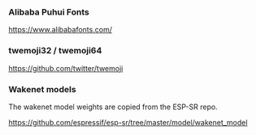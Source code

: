 
### Alibaba Puhui Fonts

https://www.alibabafonts.com/

### twemoji32 / twemoji64

https://github.com/twitter/twemoji

### Wakenet models

The wakenet model weights are copied from the ESP-SR repo.

https://github.com/espressif/esp-sr/tree/master/model/wakenet_model
